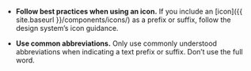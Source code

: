 - **Follow best practices when using an icon.** If you include an [icon]({{ site.baseurl }}/components/icons/) as a prefix or suffix, follow the design system’s icon guidance.

- **Use common abbreviations.** Only use commonly understood abbreviations when indicating a text prefix or suffix. Don’t use the full word.
